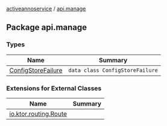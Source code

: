 [activeannoservice](../index.md) / [api.manage](./index.md)

## Package api.manage

### Types

| Name | Summary |
|---|---|
| [ConfigStoreFailure](-config-store-failure/index.md) | `data class ConfigStoreFailure` |

### Extensions for External Classes

| Name | Summary |
|---|---|
| [io.ktor.routing.Route](io.ktor.routing.-route/index.md) |  |
